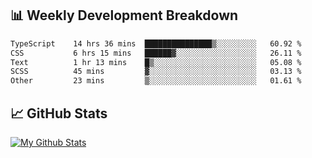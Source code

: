 ## 📊 Weekly Development Breakdown
<!--START_SECTION:waka-->

```txt
TypeScript    14 hrs 36 mins  ███████████████▒░░░░░░░░░   60.92 %
CSS           6 hrs 15 mins   ██████▓░░░░░░░░░░░░░░░░░░   26.11 %
Text          1 hr 13 mins    █▒░░░░░░░░░░░░░░░░░░░░░░░   05.08 %
SCSS          45 mins         ▓░░░░░░░░░░░░░░░░░░░░░░░░   03.13 %
Other         23 mins         ▒░░░░░░░░░░░░░░░░░░░░░░░░   01.61 %
```

<!--END_SECTION:waka-->

## 📈 GitHub Stats
[![My Github Stats](https://github-readme-stats.vercel.app/api?username=triagung128&show_icons=true&hide=contribs,issues&count_private=true&theme=tokyonight)](https://github.com/triagung128)

<!-- [![Top Langs](https://github-readme-stats.vercel.app/api/top-langs/?username=triagung128&layout=compact)](https://github.com/triagung128) -->
